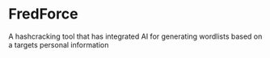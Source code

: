 # FredForce
A hashcracking tool that has integrated AI for generating wordlists based on a targets personal information

